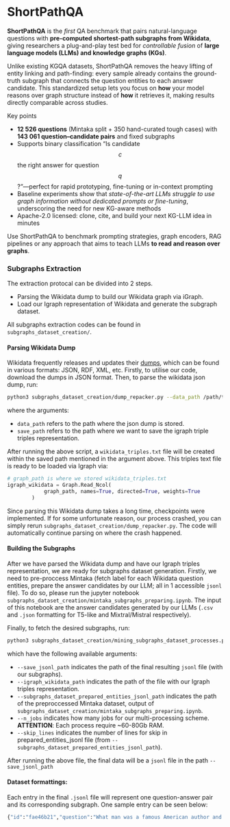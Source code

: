 # ShortPathQA

**ShortPathQA** is the *first* QA benchmark that pairs natural-language questions with **pre-computed shortest-path subgraphs from Wikidata**, giving researchers a plug-and-play test bed for *controllable fusion* of **large language models (LLMs) and knowledge graphs (KGs)**.  

Unlike existing KGQA datasets, ShortPathQA removes the heavy lifting of entity linking and path-finding: every sample already contains the ground-truth subgraph that connects the question entities to each answer candidate. This standardized setup lets you focus on **how** your model reasons over graph structure instead of **how** it retrieves it, making results directly comparable across studies.

Key points  
- **12 526 questions** (Mintaka split + 350 hand-curated tough cases) with **143 061 question–candidate pairs** and fixed subgraphs  
- Supports binary classification “Is candidate $$c$$ the right answer for question $$q$$?”—perfect for rapid prototyping, fine-tuning or in-context prompting
- Baseline experiments show that *state-of-the-art LLMs struggle to use graph information without dedicated prompts or fine-tuning*, underscoring the need for new KG-aware methods
- Apache-2.0 licensed: clone, cite, and build your next KG-LLM idea in minutes

Use ShortPathQA to benchmark prompting strategies, graph encoders, RAG pipelines or any approach that aims to teach LLMs **to read and reason over graphs**.

### Subgraphs Extraction

The extraction protocal can be divided into 2 steps.
 - Parsing the Wikidata dump to build our Wikidata graph via iGraph.
 - Load our Igraph representation of Wikidata and generate the subgraph dataset.

All subgraphs extraction codes can be found in `subgraphs_dataset_creation/`.
#### Parsing Wikidata Dump 
Wikidata frequently releases and updates their [dumps](https://dumps.wikimedia.org/wikidatawiki/entities/), which can be found in various formats: JSON, RDF, XML, etc. Firstly, to utilise our code, download the dumps in JSON format. Then, to parse the wikidata json dump, run:

 ```bash
 python3 subgraphs_dataset_creation/dump_repacker.py --data_path /path/to/downloaded_dump --save_path /path/to/parse_dump
 ```
 where the arguments:
 - `data_path` refers to the path where the json dump is stored.
 - `save_path` refers to the path where we want to save the igraph triple triples representation.

 After running the above script, a `wikidata_triples.txt` file will be created within the saved path mentioned in the argument above. This triples text file is ready to be loaded via Igraph via:
 ```python
 # graph_path is where we stored wikidata_triples.txt
 igraph_wikidata = Graph.Read_Ncol(
             graph_path, names=True, directed=True, weights=True
         )
 ```
Since parsing this Wikidata dump takes a long time, checkpoints were implemented. If for some unfortunate reason, our process crashed, you can simply rerun `subgraphs_dataset_creation/dump_repacker.py`. The code will automatically continue parsing on where the crash happened.

#### Building the Subgraphs
After we have parsed the Wikidata dump and have our Igraph triples representation, we are ready for subgraphs dataset generation. Firstly, we need to pre-proccess Mintaka (fetch label for each Wikidata question entities, prepare the answer candidates by our LLM; all in 1 accessible `jsonl` file). To do so, please run the jupyter notebook `subgraphs_dataset_creation/mintaka_subgraphs_preparing.ipynb`. The input of this notebook are the answer candidates generated by our LLMs (`.csv` and `.json` formatting for T5-like and Mixtral/Mistral respectively).

Finally, to fetch the desired subgraphs, run:

```bash
python3 subgraphs_dataset_creation/mining_subgraphs_dataset_processes.py
```
which have the following available arguments:
 - `--save_jsonl_path` indicates the path of the final resulting `jsonl` file (with our subgraphs).
 - `--igraph_wikidata_path` indicates the path of the file with our Igraph triples representation.
 - `--subgraphs_dataset_prepared_entities_jsonl_path` indicates the path of the preproccessed Mintaka dataset, output of `subgraphs_dataset_creation/mintaka_subgraphs_preparing.ipynb`.
 - `--n_jobs` indicates how many jobs for our multi-processing scheme. **ATTENTION**: Each process require ~60-80Gb RAM.  
 - `--skip_lines` indicates the number of lines for skip in prepared_entities_jsonl file (from `--subgraphs_dataset_prepared_entities_jsonl_path`).

 After running the above file, the final data will be a `jsonl` file in the path `--save_jsonl_path`

#### Dataset formattings:

Each entry in the final `.jsonl` file will represent one question-answer pair and its corresponding subgraph. One sample entry can be seen below:
```python
{"id":"fae46b21","question":"What man was a famous American author and also a steamboat pilot on the Mississippi River?","answerEntity":["Q893594"],"questionEntity":["Q1497","Q846570"],"groundTruthAnswerEntity":["Q7245"],"complexityType":"intersection","graph":{"directed":true,"multigraph":false,"graph":{},"nodes":[{"type":"INTERNAL","name_":"Q30","id":0},{"type":"QUESTIONS_ENTITY","name_":"Q1497","id":1},{"type":"QUESTIONS_ENTITY","name_":"Q846570","id":2},{"type":"ANSWER_CANDIDATE_ENTITY","name_":"Q893594","id":3}],"links":[{"name_":"P17","source":0,"target":0},{"name_":"P17","source":1,"target":0},{"name_":"P17","source":2,"target":0},{"name_":"P527","source":2,"target":3},{"name_":"P17","source":3,"target":0},{"name_":"P279","source":3,"target":2}]}}
```


